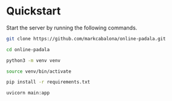 # Quickstart
Start the server by running the following commands.

```bash
git clone https://github.com/markcabalona/online-padala.git
```
```bash
cd online-padala
```
```bash
python3 -m venv venv
```
```bash
source venv/bin/activate
```
```bash
pip install -r requirements.txt
```
```bash
uvicorn main:app
```